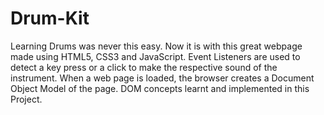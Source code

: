 # Drum-Kit
Learning Drums was never this easy. Now it is with this great webpage made using HTML5, CSS3 and JavaScript. 
Event Listeners are used to detect a key press or a click to make the respective sound of the instrument.
When a web page is loaded, the browser creates a Document Object Model of the page. 
DOM concepts learnt and implemented in this Project.
